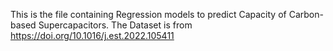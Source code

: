 This is the file containing Regression models to predict Capacity of Carbon-based Supercapacitors.
The Dataset is from https://doi.org/10.1016/j.est.2022.105411
